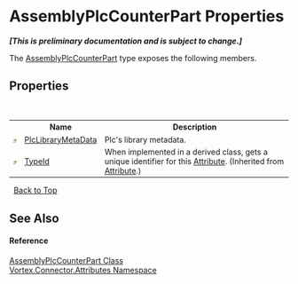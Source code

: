 # AssemblyPlcCounterPart Properties
 _**\[This is preliminary documentation and is subject to change.\]**_

The <a href="T_Vortex_Connector_Attributes_AssemblyPlcCounterPart.md">AssemblyPlcCounterPart</a> type exposes the following members.


## Properties
&nbsp;<table><tr><th></th><th>Name</th><th>Description</th></tr><tr><td>![Public property](media/pubproperty.gif "Public property")</td><td><a href="P_Vortex_Connector_Attributes_AssemblyPlcCounterPart_PlcLibraryMetaData.md">PlcLibraryMetaData</a></td><td>
Plc's library metadata.</td></tr><tr><td>![Public property](media/pubproperty.gif "Public property")</td><td><a href="http://msdn2.microsoft.com/en-us/library/sa1bf03e" target="_blank">TypeId</a></td><td>
When implemented in a derived class, gets a unique identifier for this <a href="http://msdn2.microsoft.com/en-us/library/e8kc3626" target="_blank">Attribute</a>.
 (Inherited from <a href="http://msdn2.microsoft.com/en-us/library/e8kc3626" target="_blank">Attribute</a>.)</td></tr></table>&nbsp;
<a href="#assemblyplccounterpart-properties">Back to Top</a>

## See Also


#### Reference
<a href="T_Vortex_Connector_Attributes_AssemblyPlcCounterPart.md">AssemblyPlcCounterPart Class</a><br /><a href="N_Vortex_Connector_Attributes.md">Vortex.Connector.Attributes Namespace</a><br />
